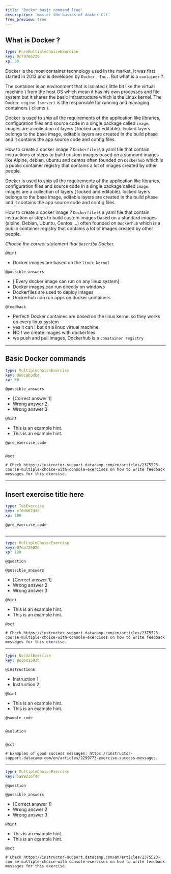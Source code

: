 ```yaml
---
title: 'Docker basic command line'
description: 'master the basics of docker Cli'
free_preview: true
---
```


## What is Docker ?

```yaml
type: PureMultipleChoiceExercise
key: 0c70786226
xp: 50
```

Docker is the most container technology used in the market, It was first started in 2013 and is developed by `Docker, Inc.`.
But what is a `container` ?.

The container is an environment that is isolated ( little bit like the virtual machine ) from the host OS which mean it has his own processes and file system  but it shares the basic infrastructure which is the Linux kernel. The `Docker engine (server)` is the responsible for running and managing containers ( clients ).



Docker is used to ship all the requirements of the application like libraries, configuration files  and source code in a single package called `image`. images are a collection of layers ( locked and editable). locked layers belongs to the base image, editable layers are created in the build phase and it contains the app source code and config files.  


How to create a docker image ? `Dockerfile` is a yaml file that contain instructions or steps to build custom images based on a standard images like Alpine, debian, ubuntu and centos often founded on `Dockerhub` which is a public container registry that contains a lot of images created by other people. 

Docker is used to ship all the requirements of the application like libraries, configuration files  and source code in a single package called `image`. images are a collection of layers ( locked and editable). locked layers belongs to the base image, editable layers are created in the build 
phase and it contains the app source code and config files.  


How to create a docker image ? `Dockerfile` is a yaml file that contain instruction or steps to build custom images based on a standard images (alpine, Debian, Ubuntu, Centos ...) often founded on `Dockerhub` which is a public container registry that contains a lot of images created by other people. 


_Choose  the correct statement that `Describe` Docker._ 




<!-- Guidelines for the question: https://instructor-support.datacamp.com/en/articles/2375516-course-multiple-choice-exercises. -->

`@hint`
<!-- Examples of good hints: https://instructor-support.datacamp.com/en/articles/2379164-hints-best-practices. -->
- Docker images are based on the `linux kernel`

`@possible_answers`
- [ Every docker image can run on any linux system]
- Docker images can run directly on windows
- Dockerfiles are used to deploy images 
- Dockerhub can run apps on docker containers

`@feedback`
<!-- Examples of good feedback messages: https://instructor-support.datacamp.com/en/articles/2299773-exercise-success-messages.  -->
- Perfect! Docker containes are based on the linux kernel so they works on every linux system
- yes it can ! but on a linux virtual machine
- NO ! we create images with dockerfiles
- we push and pull images, Dockerhub is a `conatainer registry`

---

## Basic Docker commands

```yaml
type: MultipleChoiceExercise
key: d60cab3dbe
xp: 50
```

<!-- Guidelines for the question: https://instructor-support.datacamp.com/en/articles/2375523-course-multiple-choice-with-console-exercises. -->

`@possible_answers`
- [Correct answer 1]
- Wrong answer 2
- Wrong answer 3

`@hint`
<!-- Examples of good hints: https://instructor-support.datacamp.com/en/articles/2379164-hints-best-practices. -->
- This is an example hint.
- This is an example hint.

`@pre_exercise_code`
```{python}

```

`@sct`
```{python}
# Check https://instructor-support.datacamp.com/en/articles/2375523-course-multiple-choice-with-console-exercises on how to write feedback messages for this exercise.
```

---

## Insert exercise title here

```yaml
type: TabExercise
key: ef0d667d3d
xp: 100
```

<!-- Guidelines for contexts: https://instructor-support.datacamp.com/en/articles/2375525-course-sequential-exercises. -->

`@pre_exercise_code`
```{python}

```

***

```yaml
type: MultipleChoiceExercise
key: 07da725020
xp: 100
```

`@question`


`@possible_answers`
- [Correct answer 1]
- Wrong answer 2
- Wrong answer 3

`@hint`
<!-- Examples of good hints: https://instructor-support.datacamp.com/en/articles/2379164-hints-best-practices. -->
- This is an example hint.
- This is an example hint.

`@sct`
```{python}
# Check https://instructor-support.datacamp.com/en/articles/2375523-course-multiple-choice-with-console-exercises on how to write feedback messages for this exercise.
```

***

```yaml
type: NormalExercise
key: 8e3601583b
```

`@instructions`
<!-- Guidelines for instructions https://instructor-support.datacamp.com/en/articles/2375526-course-coding-exercises. -->
- Instruction 1
- Instruction 2

`@hint`
<!-- Examples of good hints: https://instructor-support.datacamp.com/en/articles/2379164-hints-best-practices. -->
- This is an example hint.
- This is an example hint.

`@sample_code`
```{shell}

```

`@solution`
```{shell}

```

`@sct`
```{python}
# Examples of good success messages: https://instructor-support.datacamp.com/en/articles/2299773-exercise-success-messages.
```

***

```yaml
type: MultipleChoiceExercise
key: 5a89336f4d
```

`@question`


`@possible_answers`
- [Correct answer 1]
- Wrong answer 2
- Wrong answer 3

`@hint`
<!-- Examples of good hints: https://instructor-support.datacamp.com/en/articles/2379164-hints-best-practices. -->
- This is an example hint.
- This is an example hint.

`@sct`
```{python}
# Check https://instructor-support.datacamp.com/en/articles/2375523-course-multiple-choice-with-console-exercises on how to write feedback messages for this exercise.
```

